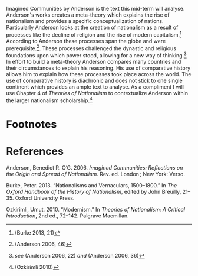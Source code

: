 Imagined Communities by Anderson is the text this mid-term will analyse. Anderson's works creates a meta-theory which explains the rise of nationalism and provides a specific conceptualization of nations. Particularly Anderson looks at the creation of nationalism as a result of processes like the decline of religion and the rise of modern capitalism.[^1] According to Anderson these processes span the globe and were prerequisite.[^2]. These processes challenged the dynastic and religious foundations upon which power stood, allowing for a new way of thinking.[^3] In effort to build a meta-theory Anderson compares many countries and their circumstances to explain his reasoning. His use of comparative history allows him to explain how these processes took place across the world. The use of comparative history is diachronic and does not stick to one single continent which provides an ample text to analyse. As a compliment I will use Chapter 4 of *Theories of Nationalism* to contextualize Anderson within the larger nationalism scholarship.[^4] 
# Footnotes

[^1]: (Burke 2013, 21)
[^2]: (Anderson 2006, 46)
[^3]: *see* (Anderson 2006, 22) *and* (Anderson 2006, 36)
[^4]: (Ozkirimli 2010)
# References
Anderson, Benedict R. O’G. 2006. _Imagined Communities: Reflections on the Origin and Spread of Nationalism_. Rev. ed. London ; New York: Verso.

Burke, Peter. 2013. “Nationalisms and Vernaculars, 1500–1800.” In _The Oxford Handbook of the History of Nationalism_, edited by John Breuilly, 21–35. Oxford University Press.

Ozkirimli, Umut. 2010. “Modernism.” In _Theories of Nationalism: A Critical Introduction_, 2nd ed., 72–142. Palgrave Macmillan.
